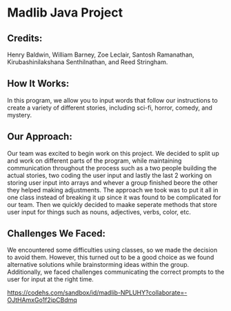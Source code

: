 # Madlib Java Project

## Credits:
Henry Baldwin, William Barney, Zoe Leclair, Santosh Ramanathan, Kirubashinilakshana Senthilnathan, and Reed Stringham.

## How It Works:
In this program, we allow you to input words that follow our instructions to create a variety of different stories, including sci-fi, horror, comedy, and mystery.

## Our Approach:
Our team was excited to begin work on this project. We decided to split up and work on different parts of the program, while maintaining communication throughout the process such as a two people building the actual stories, two coding the user input and lastly the last 2 working on storing user input into arrays and whever a group finished beore the other they helped making adjustments. The approach we took was to put it all in one class instead of breaking it up since it was found to be complicated for our team. Then we quickly decided to maake seperate methods that store user input for things such as nouns, adjectives, verbs, color, etc.

## Challenges We Faced:
We encountered some difficulties using classes, so we made the decision to avoid them. However, this turned out to be a good choice as we found alternative solutions while brainstorming ideas within the group. Additionally, we faced challenges communicating the correct prompts to the user for input at the right time. 

 https://codehs.com/sandbox/id/madlib-NPLUHY?collaborate=-OJtHAmxGo1f2ipCBdmq
